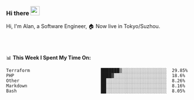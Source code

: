 ### Hi there <img src="https://media.giphy.com/media/hvRJCLFzcasrR4ia7z/giphy.gif" width="25px">

<!-- ![visitors](https://visitor-badge.glitch.me/badge?page_id=dislfyer.dislfyer) -->

Hi, I'm Alan, a Software Engineer, 🏠 Now live in Tokyo/Suzhou.

<br/>
<br/>

📊 **This Week I Spent My Time On:**


<!--START_SECTION:waka-->

```text
Terraform                           ███████▒░░░░░░░░░░░░░░░░░  29.85%
PHP                                 ████▓░░░░░░░░░░░░░░░░░░░░  18.6%
Other                               ██░░░░░░░░░░░░░░░░░░░░░░░  8.26%
Markdown                            ██░░░░░░░░░░░░░░░░░░░░░░░  8.16%
Bash                                ██░░░░░░░░░░░░░░░░░░░░░░░  8.05%
```

<!--END_SECTION:waka-->

<!--
**About Me:**
 -->
